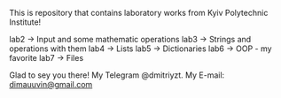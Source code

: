 This is repository that contains laboratory works from Kyiv Polytechnic Institute!


lab2 -> Input and some mathematic operations
lab3 -> Strings and operations with them
lab4 -> Lists
lab5 -> Dictionaries
lab6 -> OOP - my favorite
lab7 -> Files

Glad to sey you there!
My Telegram @dmitriyzt.
My E-mail: dimauuvin@gmail.com
